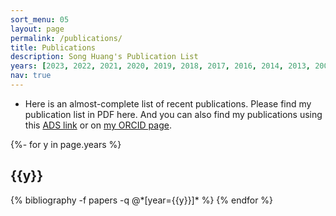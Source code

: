 ```yaml
---
sort_menu: 05
layout: page
permalink: /publications/
title: Publications
description: Song Huang's Publication List 
years: [2023, 2022, 2021, 2020, 2019, 2018, 2017, 2016, 2014, 2013, 2009]
nav: true
---
```


- Here is an almost-complete list of recent publications. Please find my publication list in PDF here. And you can also find my publications using this [ADS link](https://ui.adsabs.harvard.edu/search/q=orcid%3A0000-0003-1385-7591&sort=date+desc) or on [my ORCID page](https://orcid.org/0000-0003-1385-7591).

<!-- _pages/publications.md -->
<div class="publications">

{%- for y in page.years %}
  <h2 class="year">{{y}}</h2>
  {% bibliography -f papers -q @*[year={{y}}]* %}
{% endfor %}

</div>
